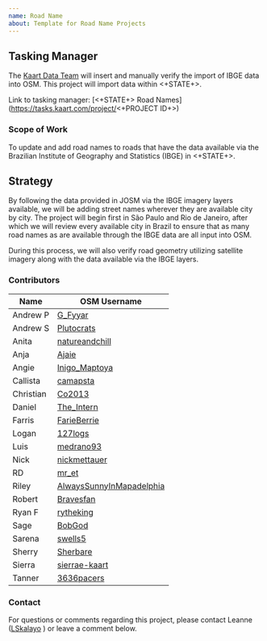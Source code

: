```yaml
---
name: Road Name
about: Template for Road Name Projects
---
```

## Tasking Manager
The [Kaart Data Team](https://wiki.openstreetmap.org/wiki/Kaart#Kaart_Data_Team) will insert and manually verify the import of IBGE data into OSM. This project will import data within <+STATE+>. 

Link to tasking manager: [<+STATE+> Road Names](https://tasks.kaart.com/project/<+PROJECT ID+>)

### Scope of Work
To update and add road names to roads that have the data available via the Brazilian Institute of Geography and Statistics (IBGE) in <+STATE+>.

## Strategy
By following the data provided in JOSM via the IBGE imagery layers available, we will be adding street names wherever they are available city by city. The project will begin first in São Paulo and Rio de Janeiro, after which we will review every available city in Brazil to ensure that as many road names as are available through the IBGE data are all input into OSM.

During this process, we will also verify road geometry utilizing satellite imagery along with the data available via the IBGE layers.

### Contributors
| Name      | OSM Username                                                                            |
|-----------|-----------------------------------------------------------------------------------------|
| Andrew P  | [G_Fyyar](https://www.openstreetmap.org/user/G_Fyyar)                                   |
| Andrew S  | [Plutocrats](https://www.openstreetmap.org/user/Plutocrats)                             |
| Anita     | [natureandchill](https://www.openstreetmap.org/user/natureandchill)                     |
| Anja      | [Ajaie](https://www.openstreetmap.org/user/Ajaie)                                       |
| Angie     | [Inigo_Maptoya](https://www.openstreetmap.org/user/Inigo_Maptoya)                       |
| Callista  | [camapsta](https://www.openstreetmap.org/user/camapsta)                                 |
| Christian | [Co2013](https://www.openstreetmap.org/user/Co2013)                                     |
| Daniel    | [The_Intern](https://www.openstreetmap.org/user/The_Intern)                             |
| Farris    | [FarieBerrie](https://www.openstreetmap.org/user/FarieBerrie)                           |
| Logan     | [127logs](https://www.openstreetmap.org/user/127logs)                                   |
| Luis      | [medrano93](https://www.openstreetmap.org/user/medrano93)                               |
| Nick      | [nickmettauer](https://www.openstreetmap.org/user/nickmettauer)                         |
| RD        | [mr_et](https://www.openstreetmap.org/user/mr_et)                                       |
| Riley     | [AlwaysSunnyInMapadelphia](https://www.openstreetmap.org/user/AlwaysSunnyInMapadelphia) |
| Robert    | [Bravesfan](https://www.openstreetmap.org/user/Bravesfan)                               |
| Ryan F    | [rytheking](https://www.openstreetmap.org/user/rytheking)                               |
| Sage      | [BobGod](https://www.openstreetmap.org/user/BobGod)                                     |
| Sarena    | [swells5](https://www.openstreetmap.org/user/swells5)                                   |
| Sherry    | [Sherbare](https://www.openstreetmap.org/user/Sherbare)                                 |
| Sierra    | [sierrae-kaart](https://www.openstreetmap.org/user/sierrae-kaart)                       |
| Tanner    | [3636pacers](https://www.openstreetmap.org/user/3636pacers)                             |

### Contact
For questions or comments regarding this project, please contact Leanne ([LSkalayo](https://www.openstreetmap.org/user/LSkalayo) ) or leave a comment below.
